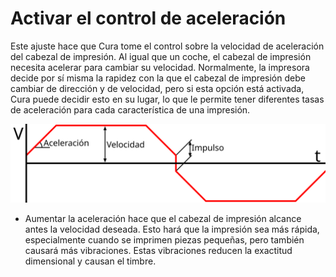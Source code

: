 Activar el control de aceleración
====
Este ajuste hace que Cura tome el control sobre la velocidad de aceleración del cabezal de impresión. Al igual que un coche, el cabezal de impresión necesita acelerar para cambiar su velocidad. Normalmente, la impresora decide por sí misma la rapidez con la que el cabezal de impresión debe cambiar de dirección y de velocidad, pero si esta opción está activada, Cura puede decidir esto en su lugar, lo que le permite tener diferentes tasas de aceleración para cada característica de una impresión.

![Un gráfico de la velocidad (V) en el tiempo cuando se mueve una boquilla hacia adelante y hacia atrás. La aceleración es la pendiente de la línea cuando está empezando, parando o cambiando de dirección](../images/velocity_acceleration_jerk.svg)

* Aumentar la aceleración hace que el cabezal de impresión alcance antes la velocidad deseada. Esto hará que la impresión sea más rápida, especialmente cuando se imprimen piezas pequeñas, pero también causará más vibraciones. Estas vibraciones reducen la exactitud dimensional y causan el timbre.